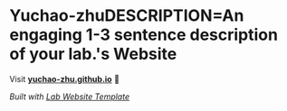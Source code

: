 
# Yuchao-zhuDESCRIPTION=An engaging 1-3 sentence description of your lab.'s Website

Visit **[yuchao-zhu.github.io](https://yuchao-zhu.github.io)** 🚀

_Built with [Lab Website Template](https://greene-lab.gitbook.io/lab-website-template-docs)_
